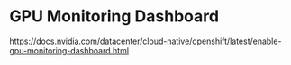# GPU Monitoring Dashboard

https://docs.nvidia.com/datacenter/cloud-native/openshift/latest/enable-gpu-monitoring-dashboard.html
